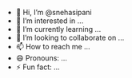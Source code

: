 - 👋 Hi, I’m @snehasipani
- 👀 I’m interested in ...
- 🌱 I’m currently learning ...
- 💞️ I’m looking to collaborate on ...
- 📫 How to reach me ...
- 😄 Pronouns: ...
- ⚡ Fun fact: ...

<!---
snehasipani/snehasipani is a ✨ special ✨ repository because its `README.md` (this file) appears on your GitHub profile.
You can click the Preview link to take a look at your changes.
--->
